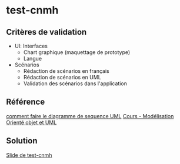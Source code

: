 # test-cnmh

## Critères de validation

- UI: Interfaces
  - Chart graphique (maquettage de prototype)
  - Langue
- Scénarios
  - Rédaction de scénarios en français
  - Rédaction de scénarios en UML
  - Validation des scénarios dans l'application
## Référence
[comment faire le diagramme de sequence UML](https://www.youtube.com/watch?v=pCK6prSq8aw)
[Cours - Modélisation Orienté objet et UML]([https://www.youtube.com/watch?v=pCK6prSq8aw](https://www.youtube.com/playlist?list=PLmi5sRiGSFfABDzWbYeI31886urszkeR9))

## Solution
[Slide de test-cnmh](https://docs.google.com/presentation/d/141f3UoEJWg3zq21FkvAhiy5JkW_4KNsFlua1ESqloZU/edit?usp=sharing)
